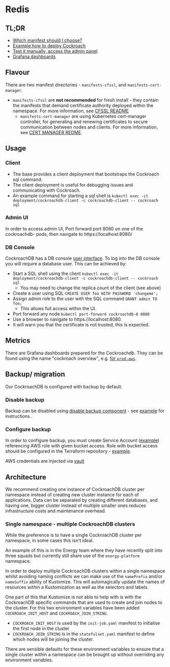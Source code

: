 # Redis

## TL;DR

- [Which manifest should I choose?](#flavour)
- [Example how to deploy Cockroach](example)
- [Test it manually, access the admin panel](#usage)
- [Grafana dashboards](#metrics)

## Flavour

There are two manifest directories - `manifests-cfssl`, and `manifests-cert-manager`.

- `manifests-cfssl` are **not recommended** for fresh install - they contain the manifests that demand
  certificate authority deployed within the namespace. For more information,
  see [CFSSL README](manifests-cfssl/CFSSL_README.md)
  - `manifests-cert-manager` are using Kubernetes cert-manager controller, 
  for generating and renewing certificates to secure communication between nodes and clients.
  For more information, see [CERT MANAGER REDME](manifests-cert-manager/CERT_MANAGER_README.md).

## Usage

### Client

- The base provides a client deployment that bootstraps the Cockroach sql command.
- The client deployment is useful for debugging issues and communicating with Cockroach.
- An example command for starting a sql shell is `kubectl exec -it deployment/cockroachdb-client -c cockroachdb-client -- cockroach sql`

### Admin UI

In order to access admin UI, Port forward port 8080 on one of the cockroachdb- pods,
then navigate to https://localhost:8080/

### DB Console

CockroachDB has a DB console [user interface](https://www.cockroachlabs.com/docs/stable/ui-overview.html).
To log into the DB console you will require a database user.
This can be achieved by:
- Start a SQL shell using the client `kubectl exec -it deployment/cockroachdb-client -c cockroachdb-client -- cockroach sql`
  - You may need to change the replica count of the client (see above)
- Create a user using SQL `CREATE USER foo WITH PASSWORD 'changeme';`
- Assign admin role to the user with the SQL command `GRANT admin TO foo;`
  - This allows full access within the UI.
- Port forward any node `kubectl port-forward cockroachdb-0 8080`
- Use a browser to navigate to https://localhost:8080.
- It will warn you that the certificate is not trusted, this is expected.

## Metrics

There are Grafana dashboards prepared for the Cockroachdb.
They can be found using the name "cockroach overview",
e.g. [for `prod-aws`](https://grafana.prod.aws.uw.systems/d/ddnrjgg8eby80e/cockroachdb-overview?orgId=1).

## Backup/ migration

Our CockroachDB is configured with backup by default.

### Disable backup
Backup can be disabled using [disable backup component](manifests-cert-manager/disable-backup) - see [example](example/cert-manager/kustomization.yaml)
for instructions.

### Configure backup
In order to configure backup, you must create Service Account ([example](example/cert-manager/sa.yaml)) referencing AWS 
role with given bucket access. Role with bucket access should be configured in the Terraform repository - [example](https://github.com/utilitywarehouse/terraform/blob/ec6116c08335f27237ae94038a5aa12de0dcc8fe/aws/dev/dev-enablement/test-backups-s3-bucket.tf#L15).

AWS credentials are injected via [vault](https://github.com/utilitywarehouse/documentation/blob/master/infra/vault/vault-aws.md)

## Architecture

We recommend creating one instance of CockroachDB cluster per namespace instead of creating new cluster instance
for each of applications.
Data can be separated by creating different databases, and having one, bigger cluster instead of multiple smaller ones
reduces infrastructure costs and maintenance overhead.

### Single namespace - multiple CockroachDB clusters

While the preference is to have a single CockroachDB cluster per namespace, in some cases this isn't ideal.

An example of this is in the Energy team where they have recently split into three squads but currently still share use of the `energy-platform` namespace.

In order to deploy multiple CockroachDB clusters within a single namespace whilst avoiding naming conflicts we can make use of the `namePrefix` and/or `nameSuffix` ability of Kustomize.
This will automagically update the names of resources within a Kustomization as well as the selectors and labels.

One part of this that Kustomize is not able to help with is with the CockroachDB specific commands that are used to create and join nodes to the cluster.
For this two environment variables have been added `COCKROACH_INIT_HOST` and `COCKROACH_JOIN_STRING`.

- `COCKROACH_INIT_HOST` is used by the `init-job.yaml` manifest to initialise the first node in the cluster
- `COCKROACH_JOIN_STRING` is in the `statefulset.yaml` manifest to define which nodes will be joining the cluster.

There are sensible defaults for these environment variables to ensure that a single cluster within a namespace can be brought up without overriding any environment variables. 
